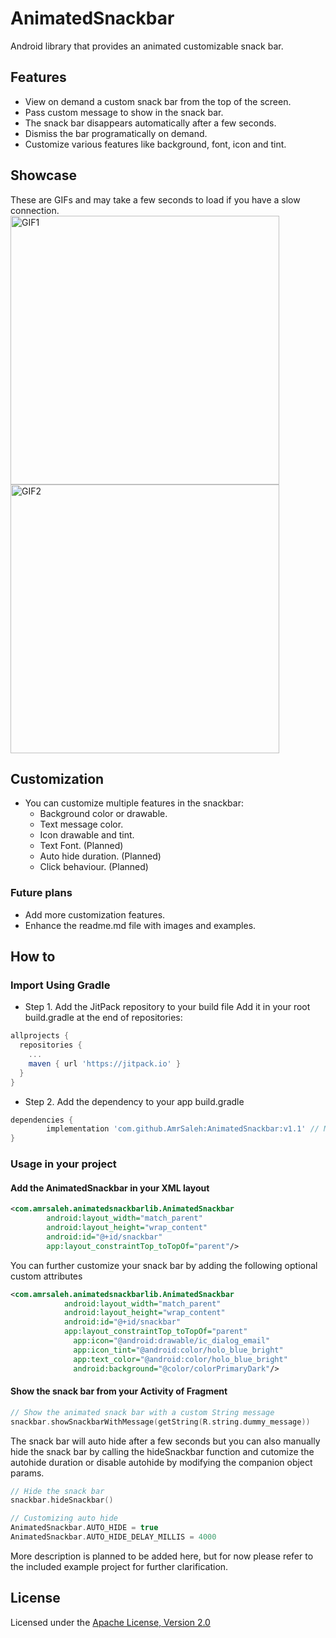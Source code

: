 # AnimatedSnackbar
Android library that provides an animated customizable snack bar.

## Features
- View on demand a custom snack bar from the top of the screen.
- Pass custom message to show in the snack bar.
- The snack bar disappears automatically after a few seconds.
- Dismiss the bar programatically on demand.
- Customize various features like background, font, icon and tint.

## Showcase
These are GIFs and may take a few seconds to load if you have a slow connection.
<img src="https://user-images.githubusercontent.com/5616594/57711888-22d70b80-765f-11e9-86ce-2907ac0ddb58.gif" alt="GIF1" width="430"/> <img src="https://user-images.githubusercontent.com/5616594/57711890-22d70b80-765f-11e9-945e-80d2b9a77061.gif" alt="GIF2" width="430"/>

## Customization
- You can customize multiple features in the snackbar:
  - Background color or drawable.
  - Text message color.
  - Icon drawable and tint.
  - Text Font. (Planned)
  - Auto hide duration. (Planned)
  - Click behaviour. (Planned)

### Future plans
- Add more customization features.
- Enhance the readme.md file with images and examples.

## How to
### Import Using Gradle
- Step 1. Add the JitPack repository to your build file
Add it in your root build.gradle at the end of repositories:
```Groovy
allprojects {
  repositories {
    ...
    maven { url 'https://jitpack.io' }
  }
}
```
- Step 2. Add the dependency to your app build.gradle
```Groovy
dependencies {
        implementation 'com.github.AmrSaleh:AnimatedSnackbar:v1.1' // Make sure to replace with latest version tag
}
```

### Usage in your project
#### Add the AnimatedSnackbar in your XML layout
```XML
<com.amrsaleh.animatedsnackbarlib.AnimatedSnackbar
        android:layout_width="match_parent"
        android:layout_height="wrap_content"
        android:id="@+id/snackbar"
        app:layout_constraintTop_toTopOf="parent"/>
```
You can further customize your snack bar by adding the following optional custom attributes
```XML
<com.amrsaleh.animatedsnackbarlib.AnimatedSnackbar
            android:layout_width="match_parent"
            android:layout_height="wrap_content"
            android:id="@+id/snackbar"
            app:layout_constraintTop_toTopOf="parent"
              app:icon="@android:drawable/ic_dialog_email"
              app:icon_tint="@android:color/holo_blue_bright"
              app:text_color="@android:color/holo_blue_bright"
              android:background="@color/colorPrimaryDark"/>
```
#### Show the snack bar from your Activity of Fragment
```Kotlin
// Show the animated snack bar with a custom String message
snackbar.showSnackbarWithMessage(getString(R.string.dummy_message))
```
The snack bar will auto hide after a few seconds but you can also manually hide the snack bar by calling the hideSnackbar function and cutomize the autohide duration or disable autohide by modifying the companion object params.
```Kotlin
// Hide the snack bar
snackbar.hideSnackbar()

// Customizing auto hide
AnimatedSnackbar.AUTO_HIDE = true
AnimatedSnackbar.AUTO_HIDE_DELAY_MILLIS = 4000
```
More description is planned to be added here, but for now please refer to the included example project for further clarification.

## License
Licensed under the [Apache License, Version 2.0](https://www.apache.org/licenses/LICENSE-2.0.txt)
